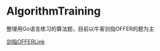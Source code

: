 # AlgorithmTraining

整理用Go语言练习的算法题，目前以牛客剑指OFFER的题为主

[剑指OFFERLink](https://www.nowcoder.com/exam/oj/ta?page=1&tpId=13&type=13)
